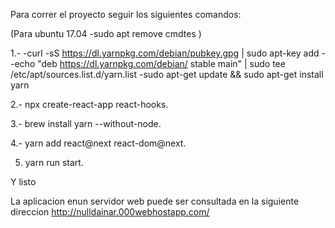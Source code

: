 Para correr el proyecto seguir los siguientes comandos:

(Para ubuntu 17.04
-sudo apt remove cmdtes
)


1.-
-curl -sS https://dl.yarnpkg.com/debian/pubkey.gpg | sudo apt-key add -
-echo "deb https://dl.yarnpkg.com/debian/ stable main" | sudo tee /etc/apt/sources.list.d/yarn.list
-sudo apt-get update && sudo apt-get install yarn

2.- npx create-react-app react-hooks.

3.- brew install yarn --without-node.

4.- yarn add react@next react-dom@next.

5. yarn run start.

Y listo

La aplicacion enun servidor web puede ser consultada en la siguiente direccion http://nulldainar.000webhostapp.com/
